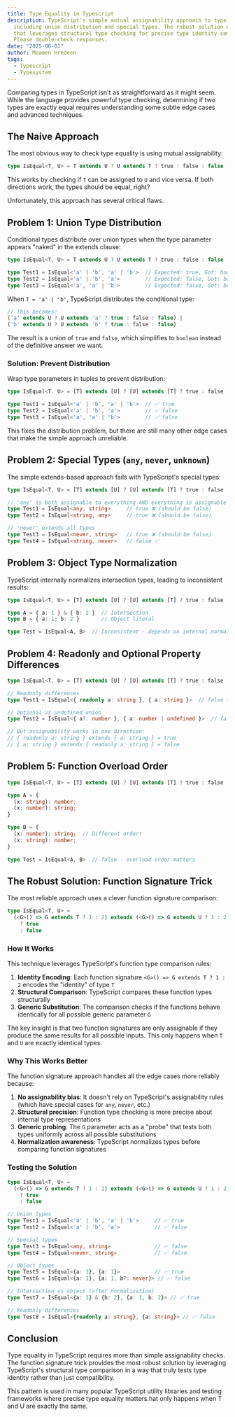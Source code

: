 ```yaml
---
title: Type Equality in Typescript
description: TypeScript's simple mutual assignability approach to type equality fails in several edge cases 
  including union distribution and special types. The robust solution uses a function signature comparison trick 
  that leverages structural type checking for precise type identity comparison.RetryClaude can make mistakes. 
  Please double-check responses.
date: "2025-06-01"
author: Moamen Hredeen
tags:
  - Typescript
  - Typesystem
---
```


Comparing types in TypeScript isn't as straightforward as it might seem. While the language provides powerful type checking, determining if two types are exactly equal requires understanding some subtle edge cases and advanced techniques.

## The Naive Approach

The most obvious way to check type equality is using mutual assignability:

```typescript
type IsEqual<T, U> = T extends U ? U extends T ? true : false : false
```

This works by checking if `T` can be assigned to `U` and vice versa. If both directions work, the types should be equal, right?

Unfortunately, this approach has several critical flaws.

## Problem 1: Union Type Distribution

Conditional types distribute over union types when the type parameter appears "naked" in the extends clause:

```typescript
type IsEqual<T, U> = T extends U ? U extends T ? true : false : false

type Test1 = IsEqual<'a' | 'b', 'a' | 'b'>  // Expected: true, Got: boolean
type Test2 = IsEqual<'a' | 'b', 'a'>        // Expected: false, Got: boolean  
type Test3 = IsEqual<'a', 'a' | 'b'>        // Expected: false, Got: boolean
```

When `T = 'a' | 'b'`, TypeScript distributes the conditional type:

```typescript
// This becomes:
('a' extends U ? U extends 'a' ? true : false : false) | 
('b' extends U ? U extends 'b' ? true : false : false)
```

The result is a union of `true` and `false`, which simplifies to `boolean` instead of the definitive answer we want.

### Solution: Prevent Distribution

Wrap type parameters in tuples to prevent distribution:

```typescript
type IsEqual<T, U> = [T] extends [U] ? [U] extends [T] ? true : false : false

type Test1 = IsEqual<'a' | 'b', 'a' | 'b'>  // ✅ true
type Test2 = IsEqual<'a' | 'b', 'a'>        // ✅ false
type Test3 = IsEqual<'a', 'a' | 'b'>        // ✅ false
```

This fixes the distribution problem, but there are still many other edge cases that make the simple approach unreliable.

## Problem 2: Special Types (`any`, `never`, `unknown`)

The simple extends-based approach fails with TypeScript's special types:

```typescript
type IsEqual<T, U> = [T] extends [U] ? [U] extends [T] ? true : false : false

// 'any' is both assignable to everything AND everything is assignable to it
type Test1 = IsEqual<any, string>     // true ❌ (should be false)
type Test2 = IsEqual<string, any>     // true ❌ (should be false)

// 'never' extends all types  
type Test3 = IsEqual<never, string>   // true ❌ (should be false)
type Test4 = IsEqual<string, never>   // false ✅
```

## Problem 3: Object Type Normalization

TypeScript internally normalizes intersection types, leading to inconsistent results:

```typescript
type IsEqual<T, U> = [T] extends [U] ? [U] extends [T] ? true : false : false

type A = { a: 1 } & { b: 2 }  // Intersection
type B = { a: 1; b: 2 }       // Object literal

type Test = IsEqual<A, B>  // Inconsistent - depends on internal normalization timing
```

## Problem 4: Readonly and Optional Property Differences

```typescript
type IsEqual<T, U> = [T] extends [U] ? [U] extends [T] ? true : false : false

// Readonly differences
type Test1 = IsEqual<{ readonly a: string }, { a: string }>  // false ✅

// Optional vs undefined union  
type Test2 = IsEqual<{ a?: number }, { a: number | undefined }>  // false ✅

// But assignability works in one direction:
// { readonly a: string } extends { a: string } = true
// { a: string } extends { readonly a: string } = false
```

## Problem 5: Function Overload Order

```typescript
type IsEqual<T, U> = [T] extends [U] ? [U] extends [T] ? true : false : false

type A = {
  (x: string): number;
  (x: number): string;
}

type B = {
  (x: number): string;  // Different order!
  (x: string): number;
}

type Test = IsEqual<A, B>  // false - overload order matters
```

## The Robust Solution: Function Signature Trick

The most reliable approach uses a clever function signature comparison:

```typescript
type IsEqual<T, U> = 
  (<G>() => G extends T ? 1 : 2) extends (<G>() => G extends U ? 1 : 2) 
    ? true 
    : false
```

### How It Works

This technique leverages TypeScript's function type comparison rules:

1. **Identity Encoding**: Each function signature `<G>() => G extends T ? 1 : 2` encodes the "identity" of type `T`
2. **Structural Comparison**: TypeScript compares these function types structurally
3. **Generic Substitution**: The comparison checks if the functions behave identically for all possible generic parameter `G`

The key insight is that two function signatures are only assignable if they produce the same results for all possible inputs. This only happens when `T` and `U` are exactly identical types.

### Why This Works Better

The function signature approach handles all the edge cases more reliably because:

1. **No assignability bias**: It doesn't rely on TypeScript's assignability rules (which have special cases for `any`, `never`, etc.)
2. **Structural precision**: Function type checking is more precise about internal type representations
3. **Generic probing**: The `G` parameter acts as a "probe" that tests both types uniformly across all possible substitutions
4. **Normalization awareness**: TypeScript normalizes types before comparing function signatures

### Testing the Solution

```typescript
type IsEqual<T, U> = 
  (<G>() => G extends T ? 1 : 2) extends (<G>() => G extends U ? 1 : 2) 
    ? true 
    : false

// Union types
type Test1 = IsEqual<'a' | 'b', 'a' | 'b'>     // ✅ true
type Test2 = IsEqual<'a' | 'b', 'a'>           // ✅ false

// Special types
type Test3 = IsEqual<any, string>              // ✅ false
type Test4 = IsEqual<never, string>            // ✅ false

// Object types  
type Test5 = IsEqual<{a: 1}, {a: 1}>           // ✅ true
type Test6 = IsEqual<{a: 1}, {a: 1, b?: never}> // ✅ false

// Intersection vs object (after normalization)
type Test7 = IsEqual<{a: 1} & {b: 2}, {a: 1, b: 2}> // ✅ true

// Readonly differences
type Test8 = IsEqual<{readonly a: string}, {a: string}> // ✅ false
```

## Conclusion

Type equality in TypeScript requires more than simple assignability checks. The function signature trick provides the most robust solution by leveraging TypeScript's structural type comparison in a way that truly tests type identity rather than just compatibility.

This pattern is used in many popular TypeScript utility libraries and testing frameworks where precise type equality matters.hat only happens when T and U are exactly the same.
